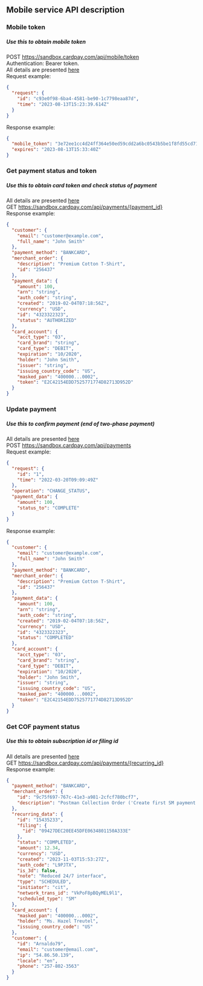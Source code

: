 ## Mobile service API description

### Mobile token
##### Use this to obtain mobile token
POST https://sandbox.cardpay.com/api/mobile/token <br>
Authentication: Bearer token.  <br>
All details are presented [here](https://integration.unlimit.com/api-reference/qd9z1pow8j9hd-api-tokens-obtaining) <br>
Request example:
```json
{
  "request": {
    "id": "c93e0f98-6ba4-4581-be90-1c7798eaa87d",
    "time": "2023-08-13T15:23:39.614Z"
  }
}
```
Response example:
```json
{
  "mobile_token": "3e72ee1cc4d24ff364e50ed59cdd2a6bc0543b5be1f8fd55cd717d9bfe84f22f",
  "expires": "2023-08-13T15:33:40Z"
}
```

### Get payment status and token
##### Use this to obtain card token and check status of payment
All details are presented [here](https://integration.unlimit.com/api-reference/6300d5bb967bd-get-payment-information) <br>
GET https://sandbox.cardpay.com/api/payments/{payment_id} <br>
Response example:
```json
{
  "customer": {
    "email": "customer@example.com",
    "full_name": "John Smith"
  },
  "payment_method": "BANKCARD",
  "merchant_order": {
    "description": "Premium Cotton T-Shirt",
    "id": "256437"
  },
  "payment_data": {
    "amount": 100,
    "arn": "string",
    "auth_code": "string",
    "created": "2019-02-04T07:18:56Z",
    "currency": "USD",
    "id": "4323322323",
    "status": "AUTHORIZED"
  },
  "card_account": {
    "acct_type": "03",
    "card_brand": "string",
    "card_type": "DEBIT",
    "expiration": "10/2020",
    "holder": "John Smith",
    "issuer": "string",
    "issuing_country_code": "US",
    "masked_pan": "400000...0002",
    "token": "E2C42154EDD7525771774D82713D952D"
  }
}
```

### Update payment
##### Use this to confirm payment (end of two-phase payment)
All details are presented [here](https://integration.unlimit.com/api-reference/99a98b3f0344d-update-payment) <br>
POST  https://sandbox.cardpay.com/api/payments <br>
Request example:
```json
{
  "request": {
    "id": "1",
    "time": "2022-03-20T09:09:49Z"
  },
  "operation": "CHANGE_STATUS",
  "payment_data": {
    "amount": 100,
    "status_to": "COMPLETE"
  }
}
```
Response example:
```json
{
  "customer": {
    "email": "customer@example.com",
    "full_name": "John Smith"
  },
  "payment_method": "BANKCARD",
  "merchant_order": {
    "description": "Premium Cotton T-Shirt",
    "id": "256437"
  },
  "payment_data": {
    "amount": 100,
    "arn": "string",
    "auth_code": "string",
    "created": "2019-02-04T07:18:56Z",
    "currency": "USD",
    "id": "4323322323",
    "status": "COMPLETED"
  },
  "card_account": {
    "acct_type": "03",
    "card_brand": "string",
    "card_type": "DEBIT",
    "expiration": "10/2020",
    "holder": "John Smith",
    "issuer": "string",
    "issuing_country_code": "US",
    "masked_pan": "400000...0002",
    "token": "E2C42154EDD7525771774D82713D952D"
  }
}
```

### Get COF payment status
##### Use this to obtain subscription id or filing id
All details are presented [here](https://integration.unlimit.com/api-reference/d32cfbbd90466-get-recurring-information) <br>
GET https://sandbox.cardpay.com/api/payments/{recurring_id} <br>
Response example:
```json
{
  "payment_method": "BANKCARD",
  "merchant_order": {
    "id": "9c75f697-767c-41e3-a981-2cfcf780bcf7",
    "description": "Postman Collection Order ('Create first SM payment')"
  },
  "recurring_data": {
    "id": "15435233",
    "filing": {
      "id": "09427DEC20EE45DFE0634801150A333E"
    },
    "status": "COMPLETED",
    "amount": 12.34,
    "currency": "USD",
    "created": "2023-11-03T15:53:27Z",
    "auth_code": "L9PJTX",
    "is_3d": false,
    "note": "Reduced 24/7 interface",
    "type": "SCHEDULED",
    "initiator": "cit",
    "network_trans_id": "VkPoF8pBQyMEL9l1",
    "scheduled_type": "SM"
  },
  "card_account": {
    "masked_pan": "400000...0002",
    "holder": "Ms. Hazel Treutel",
    "issuing_country_code": "US"
  },
  "customer": {
    "id": "Arnaldo79",
    "email": "customer@email.com",
    "ip": "54.86.50.139",
    "locale": "en",
    "phone": "257-802-3563"
  }
}
```
